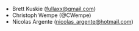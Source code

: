* Brett Kuskie (fullaxx@gmail.com)
* Christoph Wempe (@CWempe)
* Nicolas Argente (nicolas_argente@hotmail.com)
